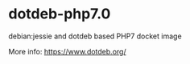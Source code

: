 # dotdeb-php7.0

debian:jessie and dotdeb based PHP7 docket image

More info: https://www.dotdeb.org/
